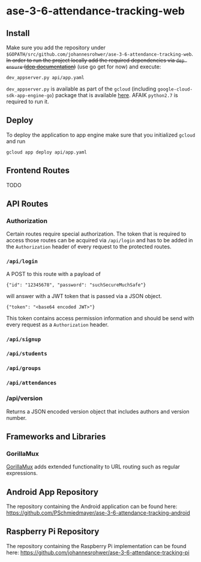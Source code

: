 # ase-3-6-attendance-tracking-web
## Install
Make sure you add the repository under
`$GOPATH/src/github.com/johannesrohwer/ase-3-6-attendance-tracking-web`.
~~In order to run the project locally add the required dependencies via `dep ensure`
([dep documentation](http://dep.com))~~ (use go get for now) and execute:

`dev_appserver.py api/app.yaml`

`dev_appserver.py` is available as part of the `gcloud` (including `google-cloud-sdk-app-engine-go`)
package that is available [here](https://cloud.google.com/sdk/docs/). AFAIK `python2.7` is required to run it.

## Deploy
To deploy the application to app engine make sure that you initialized `gcloud` and run

`gcloud app deploy api/app.yaml`

## Frontend Routes
TODO

## API Routes
### Authorization
Certain routes require special authorization. The token that is required to access those routes can be acquired via
`/api/login` and has to be added in the `Authorization` header of every request to the protected routes.

### `/api/login`
A POST to this route with a payload of

`{"id": "12345678", "password": "suchSecureMuchSafe"}`


will answer with a JWT token that is passed via a JSON object.

`{"token": "<base64 encoded JWT>"}`

This token contains access permission information and should
be send with every request as a `Authorization` header.

### `/api/signup`
### `/api/students`
### `/api/groups`
### `/api/attendances`


### /api/version
Returns a JSON encoded version object that includes authors and version number.

## Frameworks and Libraries
### GorillaMux
[GorillaMux](http://www.gorillatoolkit.org/pkg/mux) adds extended functionality to URL routing
such as regular expressions.

## Android App Repository

The repository containing the Android application can be found here:
https://github.com/PSchmiedmayer/ase-3-6-attendance-tracking-android

## Raspberry Pi Repository

The repository containing the Raspberry Pi implementation can be found here:
https://github.com/johannesrohwer/ase-3-6-attendance-tracking-pi
